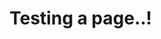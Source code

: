 [//]: <> (raw url: https://raw.githubusercontent.com/portableCoder/portableThoughts/main/blog/test.md)

# Testing a page..!
